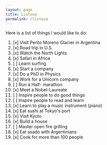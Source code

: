 ```yaml
---
layout: page
title: Listoua
permalink: /listoua
---
```


Here is a list of things I would like to do:

1. [x] Visit Perito Moreno Glacier in Argentina
2. [x] Road trip in U.S.
3. [x] Watch the North Lights
4. [x] Safari in Africa
5. [ ] Learn surfing
6. [x] Start a company 
7. [x] Do a PhD in Physics
9. [x] Work for a Unicorn company
10. [ ] Run a Half- marathon
11. [x] Meet a Nobel-Laureate
12. [ ] Inspire people to do good things
13. [ ] Inspire people to read and learn 
14. [x] Learn to play a music instrument (piano)
15. [x] Eat sushi at Tokyo's port
16. [x] Visit Kyoto
17. [x] Build a house
18. [ ] Master open fire grilling
19. [x] Eat asado with Argentinians
20. [x] Cook for more than 100 people
